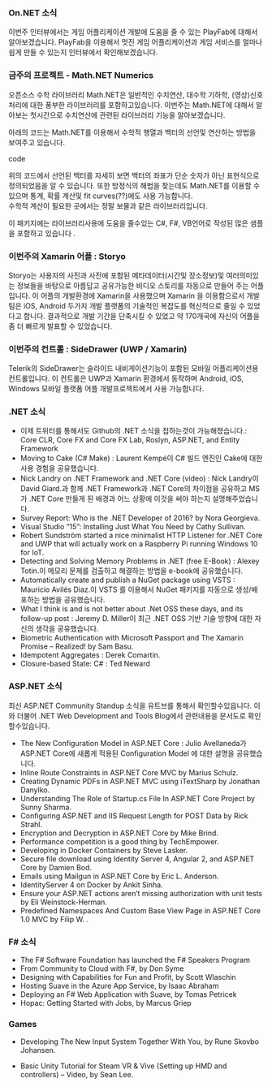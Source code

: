 ### On.NET 소식
이번주 인터뷰에서는 게임 어플리케이션 개발에 도움을 줄 수 있는 PlayFab에 대해서 알아보겠습니다. PlayFab을 이용해서 멋진 게임 어플리케이션과 게임 서비스를 얼마나 쉽게 만들 수 있는지 인터뷰에서 확인해보겠습니다.

### 금주의 프로젝트 - Math.NET Numerics
오픈소스 수학 라이브러리 Math.NET은 일반적인 수치연산, 대수학 기하학, (영상)신호처리에 대한 풍부한 라이브러리를 포함하고있습니다. 이번주는 Math.NET에 대해서 알아보는 첫시간으로 수치연산에 관련된 라이브러리 기능을 알아보겠습니다.

아래의 코드는 Math.NET를 이용해서 수학적 행열과 백터의 선언및 연산하는 방법을 보여주고 있습니다.

code

위의 코드에서 선언된 백터를 자세히 보면 백터의 좌표가 단순 숫자가 아닌 표현식으로 정의되었음을 알 수 있습니다.
또한 방정식의 해법을 찾는데도 Math.NET를 이용할 수 있으며 통계, 확률 계산및 fit curves(??)에도 사용 가능합니다.  
수학적 계산이 필요한 곳에서는 정말 보물과 같은 라이브러리입니다.

이 패키지에는 라이브러리사용에 도움을 줄수있는 C#, F#, VB언어로 작성된 많은 샘플을 포함하고 있습니다 .


### 이번주의 Xamarin 어플 : Storyo

Storyo는 사용자의 사진과 사진에 포함된 메타데이터(시간및 장소정보)및 여러의미있는 정보들을 바탕으로 아름답고 공유가능한 비디오 스토리를 자동으로 만들어 주는 어플입니다. 이 어플의 개발환경에 Xamarin을 사용했으며 Xamarin 을 이용함으로서 개발팀은 iOS,  Android 두가지 개발 플랫폼의 기술적인 복잡도를 혁신적으로 줄일 수 있었다고 합니다.  결과적으로 개발 기간을 단축시킬 수 있었고 약 170개국에 자신의 어플을 좀 더 빠르게 발표할 수 있었습니다.

### 이번주의 컨트롤 : SideDrawer (UWP / Xamarin)
Telerik의 SideDrawer는 슬라이드 내비게이션기능이 포함된 모바일 어플리케이션용 컨트롤입니다. 이 컨트롤은 UWP과 Xamarin 환경에서 동작하며 Android, iOS, Windows 모바일 플랫폼 어플 개발프로젝트에서 사용 가능합니다.

### .NET 소식

* 이제 트위터를 통해서도 Github의 .NET 소식을 접하는것이 가능해졌습니다.: Core CLR, Core FX and Core FX Lab, Roslyn, ASP.NET, and Entity Framework
* Moving to Cake (C# Make) : Laurent Kempé이 C# 빌드 엔진인 Cake에 대한 사용 경험을 공유했습니다.
* Nick Landry on .NET Framework and .NET Core (video) : Nick Landry이 David Giard.과 함께  .NET Framework과 .NET Core의 차이점을 공유하고 MS가 .NET Core 만들게 된 배경과 어느 상황에 이것을 써야 하는지 설명해주었습니다. 
* Survey Report: Who is the .NET Developer of 2016? by Nora Georgieva.
* Visual Studio “15”: Installing Just What You Need by Cathy Sullivan.
* Robert Sundström started a nice minimalist HTTP Listener for .NET Core and UWP that will actually work on a Raspberry Pi running Windows 10 for IoT.
* Detecting and Solving Memory Problems in .NET (free E-Book) : Alexey Totin.이 메모리 문제를 검출하고 해결하는 방법을 e-book에 공유했습니다.
* Automatically create and publish a NuGet package using VSTS : Mauricio Avilés Diaz.이 VSTS 를 이용해서 NuGet 패키지를 자동으로 생성/배포하는 방법을 공유했습니다.
* What I think is and is not better about .Net OSS these days, and its follow-up post : Jeremy D. Miller이 최근 .NET OSS 기반 기술 방향에 대한 자신의 생각을 공유했습니다.
* Biometric Authentication with Microsoft Passport and The Xamarin Promise – Realized! by Sam Basu.
* Idempotent Aggregates : Derek Comartin.
* Closure-based State: C# : Ted Neward

### ASP.NET 소식
최신 ASP.NET Community Standup 소식을 유트브를 통해서 확인할수있읍니다. 이와 더불어 .NET Web Development and Tools Blog에서 관련내용을 문서도로 확인할수있습니다. 
* The New Configuration Model in ASP.NET Core : Julio Avellaneda가 ASP.NET Core에 새롭게 적용된 Configuration Model 에 대한 설명을 공유했습니다.
* Inline Route Constraints in ASP.NET Core MVC by Marius Schulz.
* Creating Dynamic PDFs in ASP.NET MVC using iTextSharp by Jonathan Danylko.
* Understanding The Role of Startup.cs File In ASP.NET Core Project by Sunny Sharma.
* Configuring ASP.NET and IIS Request Length for POST Data by Rick Strahl.
* Encryption and Decryption in ASP.NET Core by Mike Brind.
* Performance competition is a good thing by TechEmpower.
* Developing in Docker Containers by Steve Lasker.
* Secure file download using Identity Server 4, Angular 2, and ASP.NET Core by Damien Bod.
* Emails using Mailgun in ASP.NET Core by Eric L. Anderson.
* IdentityServer 4 on Docker by Ankit Sinha.
* Ensure your ASP.NET actions aren’t missing authorization with unit tests by Eli Weinstock-Herman.
* Predefined Namespaces And Custom Base View Page in ASP.NET Core 1.0 MVC by Filip W.
.

### F# 소식
* The F# Software Foundation has launched the F# Speakers Program
* From Community to Cloud with F#, by Don Syme
* Designing with Capabilities for Fun and Profit, by Scott Wlaschin
* Hosting Suave in the Azure App Service, by Isaac Abraham
* Deploying an F# Web Application with Suave, by Tomas Petricek
* Hopac: Getting Started with Jobs, by Marcus Griep

### Games
* Developing The New Input System Together With You, by Rune Skovbo Johansen.

* Basic Unity Tutorial for Steam VR & Vive (Setting up HMD and controllers) – Video, by Sean Lee.
